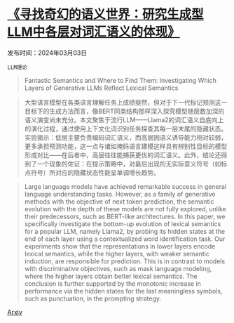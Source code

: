 # [《寻找奇幻的语义世界：研究生成型LLM中各层对词汇语义的体现》](https://arxiv.org/abs/2403.01509)

发布时间：2024年03月03日

`LLM理论`

> Fantastic Semantics and Where to Find Them: Investigating Which Layers of Generative LLMs Reflect Lexical Semantics

> 大型语言模型在各类语言理解任务上成绩斐然，但对于下一代标记预测这一目标下的生成方法而言，像BERT同类结构那样深入探究模型随层数加深的语义演变尚未充分。本文聚焦于流行LLM——Llama2的词汇语义自底向上的演化过程，通过使用上下文化词识别任务探查其每一层末尾的隐藏状态。实验揭示：低层主要负责编码词汇语义，而高层因语义诱导能力相对较弱，更多承担预测功能，这一点与诸如掩码语言建模这样具有辨别性目标的模型形成对比——在后者中，高层往往能捕获更优的词汇语义。此外，结论还得到了一个现象的佐证：在提示策略中，对最后出现的无实际意义符号（如标点符号）所对应的隐藏状态性能呈单调增长趋势。

> Large language models have achieved remarkable success in general language understanding tasks. However, as a family of generative methods with the objective of next token prediction, the semantic evolution with the depth of these models are not fully explored, unlike their predecessors, such as BERT-like architectures. In this paper, we specifically investigate the bottom-up evolution of lexical semantics for a popular LLM, namely Llama2, by probing its hidden states at the end of each layer using a contextualized word identification task. Our experiments show that the representations in lower layers encode lexical semantics, while the higher layers, with weaker semantic induction, are responsible for prediction. This is in contrast to models with discriminative objectives, such as mask language modeling, where the higher layers obtain better lexical semantics. The conclusion is further supported by the monotonic increase in performance via the hidden states for the last meaningless symbols, such as punctuation, in the prompting strategy.

[Arxiv](https://arxiv.org/abs/2403.01509)